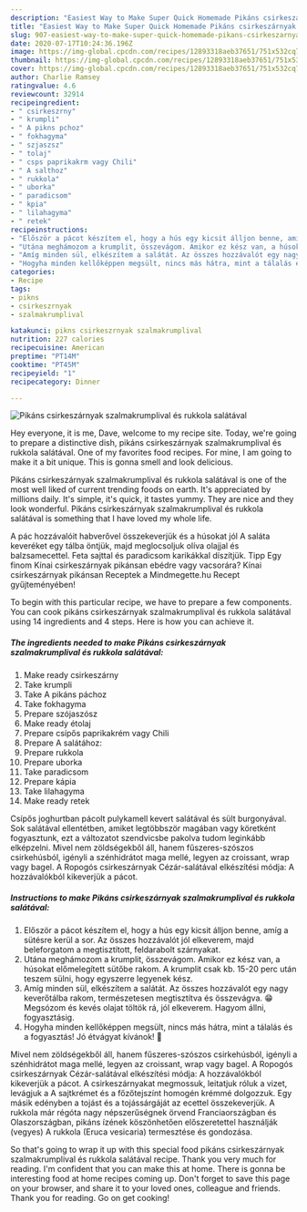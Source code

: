 ```yaml
---
description: "Easiest Way to Make Super Quick Homemade Pikáns csirkeszárnyak szalmakrumplival és rukkola salátával"
title: "Easiest Way to Make Super Quick Homemade Pikáns csirkeszárnyak szalmakrumplival és rukkola salátával"
slug: 907-easiest-way-to-make-super-quick-homemade-pikans-csirkeszarnyak-szalmakrumplival-es-rukkola-salataval
date: 2020-07-17T10:24:36.196Z
image: https://img-global.cpcdn.com/recipes/12893318aeb37651/751x532cq70/pikans-csirkeszarnyak-szalmakrumplival-es-rukkola-salataval-recept-foto.jpg
thumbnail: https://img-global.cpcdn.com/recipes/12893318aeb37651/751x532cq70/pikans-csirkeszarnyak-szalmakrumplival-es-rukkola-salataval-recept-foto.jpg
cover: https://img-global.cpcdn.com/recipes/12893318aeb37651/751x532cq70/pikans-csirkeszarnyak-szalmakrumplival-es-rukkola-salataval-recept-foto.jpg
author: Charlie Ramsey
ratingvalue: 4.6
reviewcount: 32914
recipeingredient:
- " csirkeszrny"
- " krumpli"
- " A pikns pchoz"
- " fokhagyma"
- " szjaszsz"
- " tolaj"
- " csps paprikakrm vagy Chili"
- " A salthoz"
- " rukkola"
- " uborka"
- " paradicsom"
- " kpia"
- " lilahagyma"
- " retek"
recipeinstructions:
- "Először a pácot készítem el, hogy a hús egy kicsit álljon benne, amíg a sütésre kerül a sor. Az összes hozzávalót jól elkeverem, majd beleforgatom a megtisztított, feldarabolt szárnyakat."
- "Utána meghámozom a krumplit, összevágom. Amikor ez kész van, a húsokat előmelegített sütőbe rakom. A krumplit csak kb. 15-20 perc után teszem sülni, hogy egyszerre legyenek kész."
- "Amíg minden sül, elkészítem a salátát. Az összes hozzávalót egy nagy keverőtálba rakom, természetesen megtisztítva és összevágva. 😁 Megsózom és kevés olajat töltök rá, jól elkeverem. Hagyom állni, fogyasztásig."
- "Hogyha minden kellőképpen megsült, nincs más hátra, mint a tálalás és a fogyasztás! Jó étvágyat kívánok! 🤩"
categories:
- Recipe
tags:
- pikns
- csirkeszrnyak
- szalmakrumplival

katakunci: pikns csirkeszrnyak szalmakrumplival 
nutrition: 227 calories
recipecuisine: American
preptime: "PT14M"
cooktime: "PT45M"
recipeyield: "1"
recipecategory: Dinner

---
```



![Pikáns csirkeszárnyak szalmakrumplival és rukkola salátával](https://img-global.cpcdn.com/recipes/12893318aeb37651/751x532cq70/pikans-csirkeszarnyak-szalmakrumplival-es-rukkola-salataval-recept-foto.jpg)

Hey everyone, it is me, Dave, welcome to my recipe site. Today, we're going to prepare a distinctive dish, pikáns csirkeszárnyak szalmakrumplival és rukkola salátával. One of my favorites food recipes. For mine, I am going to make it a bit unique. This is gonna smell and look delicious.

Pikáns csirkeszárnyak szalmakrumplival és rukkola salátával is one of the most well liked of current trending foods on earth. It's appreciated by millions daily. It's simple, it's quick, it tastes yummy. They are nice and they look wonderful. Pikáns csirkeszárnyak szalmakrumplival és rukkola salátával is something that I have loved my whole life.

A pác hozzávalóit habverővel összekeverjük és a húsokat jól A saláta keveréket egy tálba öntjük, majd meglocsoljuk olíva olajjal és balzsamecettel. Feta sajttal és paradicsom karikákkal díszítjük. Tipp Egy finom Kínai csirkeszárnyak pikánsan ebédre vagy vacsorára? Kínai csirkeszárnyak pikánsan Receptek a Mindmegette.hu Recept gyűjteményében!


To begin with this particular recipe, we have to prepare a few components. You can cook pikáns csirkeszárnyak szalmakrumplival és rukkola salátával using 14 ingredients and 4 steps. Here is how you can achieve it.

<!--inarticleads1-->

##### The ingredients needed to make Pikáns csirkeszárnyak szalmakrumplival és rukkola salátával:

1. Make ready  csirkeszárny
1. Take  krumpli
1. Take  A pikáns páchoz
1. Take  fokhagyma
1. Prepare  szójaszósz
1. Make ready  étolaj
1. Prepare  csípős paprikakrém vagy Chili
1. Prepare  A salátához:
1. Prepare  rukkola
1. Prepare  uborka
1. Take  paradicsom
1. Prepare  kápia
1. Take  lilahagyma
1. Make ready  retek


Csípős joghurtban pácolt pulykamell kevert salátával és sült burgonyával. Sok salátával ellentétben, amiket legtöbbször magában vagy köretként fogyasztunk, ezt a változatot szendvicsbe pakolva tudom leginkább elképzelni. Mivel nem zöldségekből áll, hanem fűszeres-szószos csirkehúsból, igényli a szénhidrátot maga mellé, legyen az croissant, wrap vagy bagel. A Ropogós csirkeszárnyak Cézár-salátával elkészítési módja: A hozzávalókból kikeverjük a pácot. 

<!--inarticleads2-->

##### Instructions to make Pikáns csirkeszárnyak szalmakrumplival és rukkola salátával:

1. Először a pácot készítem el, hogy a hús egy kicsit álljon benne, amíg a sütésre kerül a sor. Az összes hozzávalót jól elkeverem, majd beleforgatom a megtisztított, feldarabolt szárnyakat.
1. Utána meghámozom a krumplit, összevágom. Amikor ez kész van, a húsokat előmelegített sütőbe rakom. A krumplit csak kb. 15-20 perc után teszem sülni, hogy egyszerre legyenek kész.
1. Amíg minden sül, elkészítem a salátát. Az összes hozzávalót egy nagy keverőtálba rakom, természetesen megtisztítva és összevágva. 😁 Megsózom és kevés olajat töltök rá, jól elkeverem. Hagyom állni, fogyasztásig.
1. Hogyha minden kellőképpen megsült, nincs más hátra, mint a tálalás és a fogyasztás! Jó étvágyat kívánok! 🤩


Mivel nem zöldségekből áll, hanem fűszeres-szószos csirkehúsból, igényli a szénhidrátot maga mellé, legyen az croissant, wrap vagy bagel. A Ropogós csirkeszárnyak Cézár-salátával elkészítési módja: A hozzávalókból kikeverjük a pácot. A csirkeszárnyakat megmossuk, leitatjuk róluk a vizet, levágjuk a A sajtkrémet és a főzőtejszínt homogén krémmé dolgozzuk. Egy másik edényben a tojást és a tojássárgáját az ecettel összekeverjük. A rukkola már régóta nagy népszerűségnek örvend Franciaországban és Olaszországban, pikáns ízének köszönhetően előszeretettel használják (vegyes) A rukkola (Eruca vesicaria) termesztése és gondozása. 

So that's going to wrap it up with this special food pikáns csirkeszárnyak szalmakrumplival és rukkola salátával recipe. Thank you very much for reading. I'm confident that you can make this at home. There is gonna be interesting food at home recipes coming up. Don't forget to save this page on your browser, and share it to your loved ones, colleague and friends. Thank you for reading. Go on get cooking!
